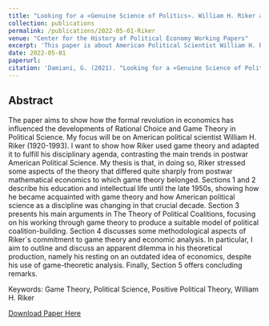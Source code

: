 ```yaml
---
title: "Looking for a «Genuine Science of Politics». William H. Riker and the Game Theoretical Turn in Political Science"
collection: publications
permalink: /publications/2022-05-01-Riker
venue: "Center for the History of Political Economy Working Papers"
excerpt: 'This paper is about American Political Scientist William H. Riker and his role in introducing Game Theory in Political Science. A slightly revised version of this paper has been accepted for publication in a peer-reviewed Journal and will be published soon.'
date: 2022-05-01
paperurl:
citation: 'Damiani, G. (2021). "Looking for a «Genuine Science of Politics». William H. Riker and the Game Theoretical Turn in Political Science." <i>CHOPE Working Papers</i>. No 2022(7).'
---
```


## Abstract
The paper aims to show how the formal revolution in economics has influenced the developments of Rational Choice and Game Theory
in Political Science. My focus will be on American political scientist William H. Riker (1920-1993). I want to show how Riker used game
theory and adapted it to fulfill his disciplinary agenda, contrasting the main trends in postwar American Political Science. My thesis is that, in doing so, Riker stressed some aspects of the theory that differed quite sharply from postwar mathematical economics to which game
theory belonged. Sections 1 and 2 describe his education and intellectual life until the late 1950s, showing how he became acquainted
with game theory and how American political science as a discipline was changing in that crucial decade. Section 3 presents his main arguments in The Theory of Political Coalitions, focusing on his working through game theory to produce a suitable model of political
coalition-building. Section 4 discusses some methodological aspects of Riker`s commitment to game theory and economic analysis. In particular, I aim to outline and discuss an apparent dilemma in his theoretical production, namely his resting on an outdated idea of economics, despite his use of game-theoretic analysis. Finally, Section 5 offers concluding remarks.

Keywords: Game Theory, Political Science, Positive Political Theory, William H. Riker

[Download Paper Here](http://gianludam.github.io/files/DamianiRiker.pdf)
